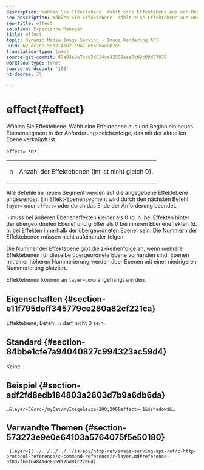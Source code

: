 ```yaml
---
description: Wählen Sie Effektebene. Wählt eine Effektebene aus und Beginn ein neues Ebenensegment in der Anforderungszeichenfolge, das mit der aktuellen Ebene verknüpft ist.
seo-description: Wählen Sie Effektebene. Wählt eine Effektebene aus und Beginn ein neues Ebenensegment in der Anforderungszeichenfolge, das mit der aktuellen Ebene verknüpft ist.
seo-title: effect
solution: Experience Manager
title: effect
topic: Dynamic Media Image Serving - Image Rendering API
uuid: 622dc7ca-55b8-4a82-b9a7-65588aee87d0
translation-type: tm+mt
source-git-commit: 97a84e8e7edd3d834ca42069eae7c09c00d57938
workflow-type: tm+mt
source-wordcount: '196'
ht-degree: 3%

---
```



# effect{#effect}

Wählen Sie Effektebene. Wählt eine Effektebene aus und Beginn ein neues Ebenensegment in der Anforderungszeichenfolge, das mit der aktuellen Ebene verknüpft ist.

`effect= *`n`*`

<table id="simpletable_C48DABF486604D2B9F3CBC1CD01AC76D"> 
 <tr class="strow"> 
  <td class="stentry"> <p><span class="codeph"> <span class="varname"> n</span></span> </p> </td> 
  <td class="stentry"> <p>Anzahl der Effektebenen (int ist nicht gleich 0). </p></td> 
 </tr> 
</table>

Alle Befehle im neuen Segment werden auf die angegebene Effektebene angewendet. Ein Effekt-Ebenensegment wird durch den nächsten Befehl `layer=` oder `effect=` oder durch das Ende der Anforderung beendet.

*`n`* muss bei äußeren Ebeneneffekten kleiner als 0 (d. h. bei Effekten hinter der übergeordneten Ebene) und größer als 0 bei inneren Ebeneneffekten (d. h. bei Effekten innerhalb der übergeordneten Ebene) sein. Die Nummern der Effektebenen müssen nicht aufeinander folgen.

Die Nummer der Effektebene gibt die z-Reihenfolge an, wenn mehrere Effektebenen für dieselbe übergeordnete Ebene vorhanden sind. Ebenen mit einer höheren Nummerierung werden über Ebenen mit einer niedrigeren Nummerierung platziert.

Effektebenen können an `layer=comp` angehängt werden.

## Eigenschaften {#section-e11f795deff345779ce280a82cf221ca}

Effektebene, Befehl. *`n`* darf nicht 0 sein.

## Standard {#section-84bbe1cfe7a94040827c994323ac59d4}

Keine.

## Beispiel {#section-adf2fd8edb184803a2603d7b9a6db6da}

`…&layer=5&src=/myCat/myImage&size=200,200&effect=-1&$shadow$&…`

## Verwandte Themen {#section-573273e9e0e64103a5764075f5e50180}

` [layer=](../../../../../is-api/http-ref/image-serving-api-ref/c-http-protocol-reference/c-command-reference/r-layer.md#reference-0f8d7fbef64841dd855917bd8fc22e6d)`
